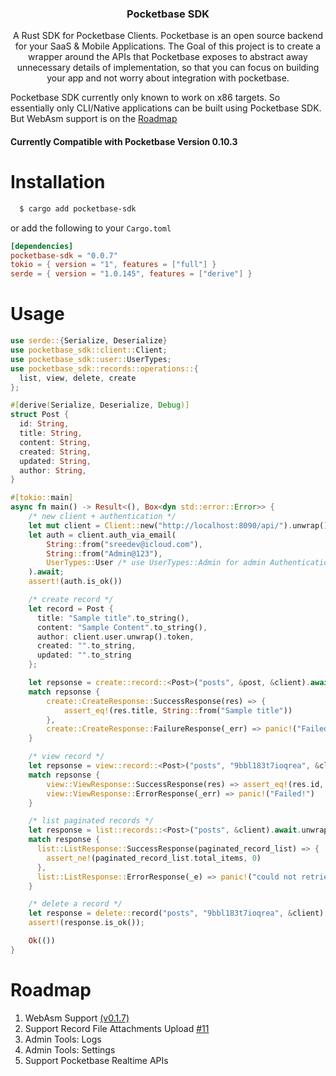 <h3 align="center">Pocketbase SDK</h3>

<p align="center">
  A Rust SDK for Pocketbase Clients. Pocketbase is an open source backend for your SaaS & Mobile Applications.
  The Goal of this project is to create a wrapper around the APIs that Pocketbase exposes to abstract away
  unnecessary details of implementation, so that you can focus on building your app and not worry about integration
  with pocketbase.  
</p>

<p>
Pocketbase SDK currently only known to work on x86 targets. So essentially only CLI/Native applications can be built using Pocketbase SDK. But WebAsm support is on the <a href="#Roadmap">Roadmap</a>
</p>

#### Currently Compatible with Pocketbase Version 0.10.3

# Installation

```bash
  $ cargo add pocketbase-sdk
```
or add the following to your `Cargo.toml`

```toml
[dependencies]
pocketbase-sdk = "0.0.7"
tokio = { version = "1", features = ["full"] }
serde = { version = "1.0.145", features = ["derive"] }
```

# Usage
```rust
use serde::{Serialize, Deserialize}
use pocketbase_sdk::client::Client;
use pocketbase_sdk::user::UserTypes;
use pocketbase_sdk::records::operations::{
  list, view, delete, create
};

#[derive(Serialize, Deserialize, Debug)]
struct Post {
  id: String,
  title: String,
  content: String,
  created: String,
  updated: String,
  author: String,
}

#[tokio::main]
async fn main() -> Result<(), Box<dyn std::error::Error>> {
    /* new client + authentication */
    let mut client = Client::new("http://localhost:8090/api/").unwrap();
    let auth = client.auth_via_email(
        String::from("sreedev@icloud.com"),
        String::from("Admin@123"),
        UserTypes::User /* use UserTypes::Admin for admin Authentication */
    ).await;
    assert!(auth.is_ok())

    /* create record */
    let record = Post {
      title: "Sample title".to_string(),
      content: "Sample Content".to_string(),
      author: client.user.unwrap().token,
      created: "".to_string,
      updated: "".to_string
    };

    let repsonse = create::record::<Post>("posts", &post, &client).await.unwrap();
    match repsonse {
        create::CreateResponse::SuccessResponse(res) => {
            assert_eq!(res.title, String::from("Sample title"))
        },
        create::CreateResponse::FailureResponse(_err) => panic!("Failed!")
    }

    /* view record */
    let repsonse = view::record::<Post>("posts", "9bbl183t7ioqrea", &client).await.unwrap();
    match repsonse {
        view::ViewResponse::SuccessResponse(res) => assert_eq!(res.id, "9bbl183t7ioqrea"),
        view::ViewResponse::ErrorResponse(_err) => panic!("Failed!")
    }

    /* list paginated records */
    let response = list::records::<Post>("posts", &client).await.unwrap();
    match response {
      list::ListResponse::SuccessResponse(paginated_record_list) => {
        assert_ne!(paginated_record_list.total_items, 0)
      },
      list::ListResponse::ErrorResponse(_e) => panic!("could not retrieve resource.")
    }

    /* delete a record */
    let response = delete::record("posts", "9bbl183t7ioqrea", &client).await;
    assert!(response.is_ok());

    Ok(())
}

```
# Roadmap
1. WebAsm Support [(v0.1.7)](https://github.com/sreedevk/pocketbase-sdk-rust/pull/9)
2. Support Record File Attachments Upload [#11](https://github.com/sreedevk/pocketbase-sdk-rust/issues/11)
3. Admin Tools: Logs
4. Admin Tools: Settings
5. Support Pocketbase Realtime APIs
